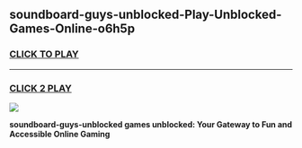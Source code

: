 
## soundboard-guys-unblocked-Play-Unblocked-Games-Online-o6h5p
<h3>
<a href="https://premium76.site?title=soundboard-guys-unblocked&ref=25A">CLICK TO PLAY</a></h3>
<hr>

<h3>
<a href="https://premium76.site?title=soundboard-guys-unblocked&ref=25A">CLICK 2 PLAY</a>
  
</h3>

<a href="https://premium76.site?title=soundboard-guys-unblocked&ref=25A"><img src="https://clearcache.store/games.png"></a>


**soundboard-guys-unblocked games unblocked: Your Gateway to Fun and Accessible Online Gaming**
